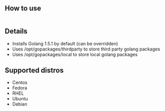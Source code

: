 ## How to use
```shell

```

## Details
- Installs Golang 1.5.1 by default (can be overridden)
- Uses /opt/gopackages/thirdparty to store third party golang packages
- Uses /opt/gopackages/local to store local golang packages

## Supported distros
- Centos
- Fedora
- RHEL
- Ubuntu
- Debian

